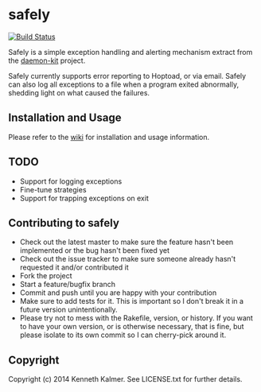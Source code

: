 # safely

[![Build Status](https://travis-ci.org/kennethkalmer/safely.png)](https://travis-ci.org/kennethkalmer/safely)

Safely is a simple exception handling and alerting mechanism extract from the [daemon-kit](https://github.com/kennethkalmer/daemon-kit) project.

Safely currently supports error reporting to Hoptoad, or via email. Safely can also log all exceptions to a file when a program exited abnormally, shedding light on what caused the failures.

## Installation and Usage

Please refer to the [wiki](https://github.com/kennethkalmer/safely/wiki) for installation and usage information.

## TODO

* Support for logging exceptions
* Fine-tune strategies
* Support for trapping exceptions on exit

## Contributing to safely

* Check out the latest master to make sure the feature hasn't been implemented or the bug hasn't been fixed yet
* Check out the issue tracker to make sure someone already hasn't requested it and/or contributed it
* Fork the project
* Start a feature/bugfix branch
* Commit and push until you are happy with your contribution
* Make sure to add tests for it. This is important so I don't break it in a future version unintentionally.
* Please try not to mess with the Rakefile, version, or history. If you want to have your own version, or is otherwise necessary, that is fine, but please isolate to its own commit so I can cherry-pick around it.

## Copyright

Copyright (c) 2014 Kenneth Kalmer. See LICENSE.txt for
further details.

